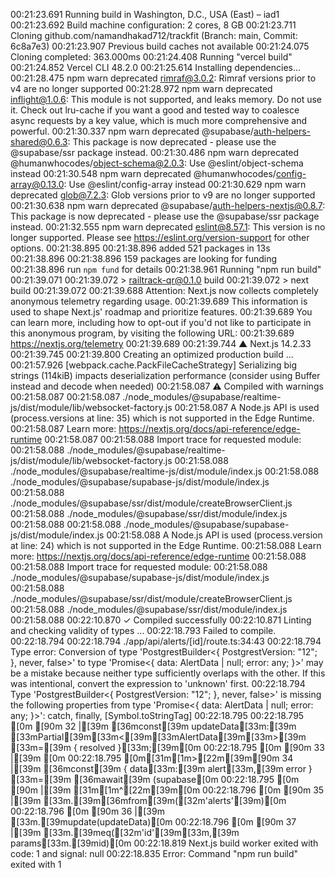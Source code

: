 00:21:23.691 Running build in Washington, D.C., USA (East) – iad1
00:21:23.692 Build machine configuration: 2 cores, 8 GB
00:21:23.711 Cloning github.com/namandhakad712/trackfit (Branch: main, Commit: 6c8a7e3)
00:21:23.907 Previous build caches not available
00:21:24.075 Cloning completed: 363.000ms
00:21:24.408 Running "vercel build"
00:21:24.852 Vercel CLI 48.2.0
00:21:25.614 Installing dependencies...
00:21:28.475 npm warn deprecated rimraf@3.0.2: Rimraf versions prior to v4 are no longer supported
00:21:28.972 npm warn deprecated inflight@1.0.6: This module is not supported, and leaks memory. Do not use it. Check out lru-cache if you want a good and tested way to coalesce async requests by a key value, which is much more comprehensive and powerful.
00:21:30.337 npm warn deprecated @supabase/auth-helpers-shared@0.6.3: This package is now deprecated - please use the @supabase/ssr package instead.
00:21:30.486 npm warn deprecated @humanwhocodes/object-schema@2.0.3: Use @eslint/object-schema instead
00:21:30.548 npm warn deprecated @humanwhocodes/config-array@0.13.0: Use @eslint/config-array instead
00:21:30.629 npm warn deprecated glob@7.2.3: Glob versions prior to v9 are no longer supported
00:21:30.638 npm warn deprecated @supabase/auth-helpers-nextjs@0.8.7: This package is now deprecated - please use the @supabase/ssr package instead.
00:21:32.555 npm warn deprecated eslint@8.57.1: This version is no longer supported. Please see https://eslint.org/version-support for other options.
00:21:38.895 
00:21:38.896 added 521 packages in 13s
00:21:38.896 
00:21:38.896 159 packages are looking for funding
00:21:38.896   run `npm fund` for details
00:21:38.961 Running "npm run build"
00:21:39.071 
00:21:39.072 > railtrack-qr@0.1.0 build
00:21:39.072 > next build
00:21:39.072 
00:21:39.688 Attention: Next.js now collects completely anonymous telemetry regarding usage.
00:21:39.689 This information is used to shape Next.js' roadmap and prioritize features.
00:21:39.689 You can learn more, including how to opt-out if you'd not like to participate in this anonymous program, by visiting the following URL:
00:21:39.689 https://nextjs.org/telemetry
00:21:39.689 
00:21:39.744   ▲ Next.js 14.2.33
00:21:39.745 
00:21:39.800    Creating an optimized production build ...
00:21:57.926 <w> [webpack.cache.PackFileCacheStrategy] Serializing big strings (114kiB) impacts deserialization performance (consider using Buffer instead and decode when needed)
00:21:58.087  ⚠ Compiled with warnings
00:21:58.087 
00:21:58.087 ./node_modules/@supabase/realtime-js/dist/module/lib/websocket-factory.js
00:21:58.087 A Node.js API is used (process.versions at line: 35) which is not supported in the Edge Runtime.
00:21:58.087 Learn more: https://nextjs.org/docs/api-reference/edge-runtime
00:21:58.087 
00:21:58.088 Import trace for requested module:
00:21:58.088 ./node_modules/@supabase/realtime-js/dist/module/lib/websocket-factory.js
00:21:58.088 ./node_modules/@supabase/realtime-js/dist/module/index.js
00:21:58.088 ./node_modules/@supabase/supabase-js/dist/module/index.js
00:21:58.088 ./node_modules/@supabase/ssr/dist/module/createBrowserClient.js
00:21:58.088 ./node_modules/@supabase/ssr/dist/module/index.js
00:21:58.088 
00:21:58.088 ./node_modules/@supabase/supabase-js/dist/module/index.js
00:21:58.088 A Node.js API is used (process.version at line: 24) which is not supported in the Edge Runtime.
00:21:58.088 Learn more: https://nextjs.org/docs/api-reference/edge-runtime
00:21:58.088 
00:21:58.088 Import trace for requested module:
00:21:58.088 ./node_modules/@supabase/supabase-js/dist/module/index.js
00:21:58.088 ./node_modules/@supabase/ssr/dist/module/createBrowserClient.js
00:21:58.088 ./node_modules/@supabase/ssr/dist/module/index.js
00:21:58.088 
00:22:10.870  ✓ Compiled successfully
00:22:10.871    Linting and checking validity of types ...
00:22:18.793 Failed to compile.
00:22:18.794 
00:22:18.794 ./app/api/alerts/[id]/route.ts:34:43
00:22:18.794 Type error: Conversion of type 'PostgrestBuilder<{ PostgrestVersion: "12"; }, never, false>' to type 'Promise<{ data: AlertData | null; error: any; }>' may be a mistake because neither type sufficiently overlaps with the other. If this was intentional, convert the expression to 'unknown' first.
00:22:18.794   Type 'PostgrestBuilder<{ PostgrestVersion: "12"; }, never, false>' is missing the following properties from type 'Promise<{ data: AlertData | null; error: any; }>': catch, finally, [Symbol.toStringTag]
00:22:18.795 
00:22:18.795 [0m [90m 32 |[39m     [36mconst[39m updateData[33m:[39m [33mPartial[39m[33m<[39m[33mAlertData[39m[33m>[39m [33m=[39m { resolved }[33m;[39m[0m
00:22:18.795 [0m [90m 33 |[39m     [0m
00:22:18.795 [0m[31m[1m>[22m[39m[90m 34 |[39m     [36mconst[39m { data[33m:[39m alert[33m,[39m error } [33m=[39m [36mawait[39m (supabase[0m
00:22:18.795 [0m [90m    |[39m                                           [31m[1m^[22m[39m[0m
00:22:18.796 [0m [90m 35 |[39m       [33m.[39m[36mfrom[39m([32m'alerts'[39m)[0m
00:22:18.796 [0m [90m 36 |[39m       [33m.[39mupdate(updateData)[0m
00:22:18.796 [0m [90m 37 |[39m       [33m.[39meq([32m'id'[39m[33m,[39m params[33m.[39mid)[0m
00:22:18.819 Next.js build worker exited with code: 1 and signal: null
00:22:18.835 Error: Command "npm run build" exited with 1